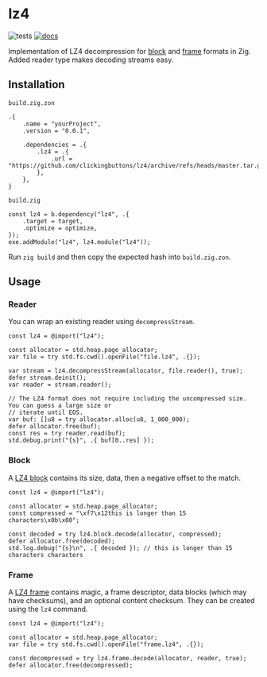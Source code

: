 # lz4

![tests](https://github.com/clickingbuttons/lz4/actions/workflows/test.yml/badge.svg)
[![docs](https://github.com/clickingbuttons/lz4/actions/workflows/publish_docs.yml/badge.svg)](https://clickingbuttons.github.io/lz4)

Implementation of LZ4 decompression for
[block](https://github.com/lz4/lz4/blob/dev/doc/lz4_Block_format.md) and
[frame](https://github.com/lz4/lz4/blob/dev/doc/lz4_Frame_format.md) formats in Zig. Added reader
type makes decoding streams easy.

## Installation

`build.zig.zon`
```zig
.{
    .name = "yourProject",
    .version = "0.0.1",

    .dependencies = .{
        .lz4 = .{
            .url = "https://github.com/clickingbuttons/lz4/archive/refs/heads/master.tar.gz",
        },
    },
}
```

`build.zig`
```zig
const lz4 = b.dependency("lz4", .{
    .target = target,
    .optimize = optimize,
});
exe.addModule("lz4", lz4.module("lz4"));
```

Run `zig build` and then copy the expected hash into `build.zig.zon`.

## Usage

### Reader
You can wrap an existing reader using `decompressStream`.

```zig
const lz4 = @import("lz4");

const allocator = std.heap.page_allocator;
var file = try std.fs.cwd().openFile("file.lz4", .{});

var stream = lz4.decompressStream(allocator, file.reader(), true);
defer stream.deinit();
var reader = stream.reader();

// The LZ4 format does not require including the uncompressed size. You can guess a large size or
// iterate until EOS.
var buf: []u8 = try allocator.alloc(u8, 1_000_000);
defer allocator.free(buf);
const res = try reader.read(buf);
std.debug.print("{s}", .{ buf[0..res] });
```

### Block

A [LZ4 block](https://github.com/lz4/lz4/blob/dev/doc/lz4_Block_format.md) contains its size, data, then a negative offset to the match.

```zig
const lz4 = @import("lz4");

const allocator = std.heap.page_allocator;
const compressed = "\xf7\x12this is longer than 15 characters\x0b\x00";

const decoded = try lz4.block.decode(allocator, compressed);
defer allocator.free(decoded);
std.log.debug("{s}\n", .{ decoded }); // this is longer than 15 characters characters
```

### Frame

A [LZ4 frame](https://github.com/lz4/lz4/blob/dev/doc/lz4_Frame_format.md) contains magic, a frame descriptor, data blocks (which may have checksums), and an optional content checksum. They can be created using the `lz4` command.

```zig
const lz4 = @import("lz4");

const allocator = std.heap.page_allocator;
var file = try std.fs.cwd().openFile("frame.lz4", .{});

const decompressed = try lz4.frame.decode(allocator, reader, true);
defer allocator.free(decompressed);
```

